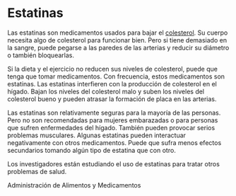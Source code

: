 Estatinas
=========


Las estatinas son medicamentos usados para bajar el [colesterol](https://medlineplus.gov/spanish/cholesterol.html). Su cuerpo necesita algo de colesterol para funcionar bien. Pero si tiene demasiado en la sangre, puede pegarse a las paredes de las arterias y reducir su diámetro o también bloquearlas.


Si la dieta y el ejercicio no reducen sus niveles de colesterol, puede que tenga que tomar medicamentos. Con frecuencia, estos medicamentos son estatinas. Las estatinas interfieren con la producción de colesterol en el hígado. Bajan los niveles del colesterol malo y suben los niveles del colesterol bueno y pueden atrasar la formación de placa en las arterias.


Las estatinas son relativamente seguras para la mayoría de las personas. Pero no son recomendadas para mujeres embarazadas o para personas que sufren enfermedades del hígado. También pueden provocar serios problemas musculares. Algunas estatinas pueden interactuar negativamente con otros medicamentos. Puede que sufra menos efectos secundarios tomando algún tipo de estatina que con otro.


Los investigadores están estudiando el uso de estatinas para tratar otros problemas de salud.


Administración de Alimentos y Medicamentos

